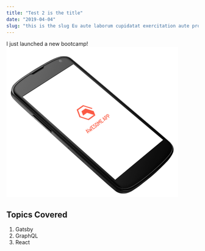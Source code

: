 ```yaml
---
title: "Test 2 is the title"
date: "2019-04-04"
slug: "this is the slug Eu aute laborum cupidatat exercitation aute proident.Excepteur irure aliquip ut labore ut non magna exercitation nisi eiusmod culpa pariatur consequat in."
---
```


I just launched a new bootcamp!
![](../images/1.jpg)
## Topics Covered

1. Gatsby
2. GraphQL
3. React